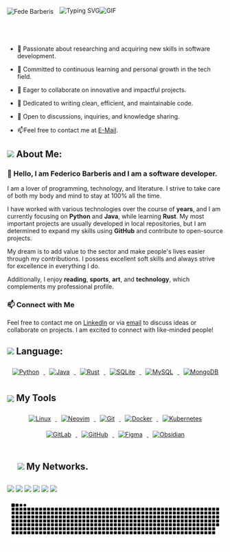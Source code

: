
<header style="display: flex; align-items: center;">
  
  <img src="https://media.giphy.com/media/hvRJCLFzcasrR4ia7z/giphy.gif" 
    width="40" 
    alt="Fede Barberis" 
    style="vertical-align: middle; margin-right: 10px;">
  <a href="https://git.io/typing-svg" style="text-decoration: none;">
    <img src="https://readme-typing-svg.demolab.com?font=Pixelify+Sans&weight=700&size=30&duration=1000&pause=3000&color=0003F7&center=true&vCenter=true&width=435&lines=Hey!+I'm+Fede;I'm+a+Software+Developer;I+love+Python%2C+Java+and+Rust;I'm+Excited+to+Collaborate!" 
      alt="Typing SVG" />
  </a>
  <a target="_blank" align="center">
   <img align="right" alt="GIF" src="https://i.pinimg.com/originals/e4/26/70/e426702edf874b181aced1e2fa5c6cde.gif" align="right" />
</a>
</header>


  


- 🔭 Passionate about researching and acquiring new skills in software development.

- 🌱 Committed to continuous learning and personal growth in the tech field.

- 🤝 Eager to collaborate on innovative and impactful projects.

- 📝 Dedicated to writing clean, efficient, and maintainable code.

- 💬 Open to discussions, inquiries, and knowledge sharing.

- 📫Feel free to contact me at [E-Mail](gfedericobarberil@gmail.com).

## <picture><img src = "https://github.com/7oSkaaa/7oSkaaa/blob/main/Images/about_me.gif?raw=true" width = 50px></picture> About Me:
<h3>👋 Hello, I am <b>Federico Barberis</b> and I am a software developer.</h3>

<p>I am a lover of programming, technology, and literature. I strive to take care of both my body and mind to stay at 100% all the time.</p>

<p>I have worked with various technologies over the course of <b>years</b>, and I am currently focusing on <b>Python</b> and <b>Java</b>, while learning <b>Rust</b>. My most important projects are usually developed in local repositories, but I am determined to expand my skills using <b>GitHub</b> and contribute to open-source projects.</p>

<p>My dream is to add value to the sector and make people's lives easier through my contributions. I possess excellent soft skills and always strive for excellence in everything I do.</p>

<p>Additionally, I enjoy <b>reading</b>, <b>sports</b>, <b>art</b>, and <b>technology</b>, which complements my professional profile.</p>

<h3>📫 Connect with Me</h3>
<p>Feel free to contact me on <a href="https://www.linkedin.com/in/federico-barberis-840550309/" target="_blank">LinkedIn</a> or via <a href="gfedericobarberis@gmail.com">email</a> to discuss ideas or collaborate on projects. I am excited to connect with like-minded people!</p>




## <img src="https://media2.giphy.com/media/QssGEmpkyEOhBCb7e1/giphy.gif?cid=ecf05e47a0n3gi1bfqntqmob8g9aid1oyj2wr3ds3mg700bl&rid=giphy.gif" width ="25"><b> Language: </b>
<div align="center">
  <a href="https://docs.python.org/3/library/index.html" target="_blank">
    <img src="https://cdn.iconscout.com/icon/free/png-256/python-3521655-2945099.png" alt="Python" width="100" style="margin: 10px;">
  </a>
  <a href="https://docs.oracle.com/en/java/" target="_blank">
    <img src="https://cdn.iconscout.com/icon/free/png-512/java-1174952.png?f=webp&w=256" alt="Java" width="100" style="margin: 10px;">
  </a>
  <a href="https://doc.rust-lang.org/" target="_blank">
    <img src="https://cdn.iconscout.com/icon/free/png-512/rust-3031093.png?f=webp&w=256" alt="Rust" width="100" style="margin: 10px;">
  </a>
  <a href="https://www.sqlite.org/docs.html" target="_blank">
    <img src="https://cdn.iconscout.com/icon/free/png-512/sqlite-282687.png?f=webp&w=256" alt="SQLite" width="100" style="margin: 10px;">
  </a>
  <a href="https://dev.mysql.com/doc/" target="_blank">
    <img src="https://cdn.iconscout.com/icon/free/png-512/mysql-3030165.png?f=webp&w=256" alt="MySQL" width="100" style="margin: 10px;">
  </a>
  <a href="https://www.mongodb.com/docs/" target="_blank">
    <img src="https://cdn.iconscout.com/icon/free/png-512/mongodb-1175138.png?f=webp&w=256" alt="MongoDB" width="100" style="margin: 10px;">
  </a>
</div>

<h2><img src="https://emojis.slackmojis.com/emojis/images/1471045839/793/computerrage.gif?1471045839" align="center"
                width="28" /> My Tools</h2>
<div align="center">
  <a href="https://www.linux.org/" target="_blank">
    <img src="https://cdn.iconscout.com/icon/free/png-512/free-linux-logo-icon-download-in-svg-png-gif-file-formats--programming-language-pack-logos-icons-1174928.png?f=webp&w=256" alt="Linux" width="100" style="margin: 10px;">
  </a>
  <a href="https://neovim.io/" target="_blank">
    <img src="https://static-00.iconduck.com/assets.00/apps-neovim-icon-2048x2048-21jvoi4h.png" alt="Neovim" width="100" style="margin: 10px;">
  </a>
  <a href="https://git-scm.com/" target="_blank">
    <img src="https://cdn.iconscout.com/icon/free/png-512/free-git-logo-icon-download-in-svg-png-gif-file-formats--programming-langugae-language-pack-logos-icons-1175218.png?f=webp&w=256" alt="Git" width="100" style="margin: 10px;">
  </a>
  <a href="https://www.docker.com/" target="_blank">
    <img src="https://cdn.iconscout.com/icon/free/png-512/free-docker-logo-icon-download-in-svg-png-gif-file-formats--wordmark-programming-langugae-language-pack-logos-icons-1175229.png?f=webp&w=256" alt="Docker" width="100" style="margin: 10px;">
  </a>
  <a href="https://kubernetes.io/" target="_blank">
    <img src="https://cdn.iconscout.com/icon/free/png-512/free-kubernets-logo-icon-download-in-svg-png-gif-file-formats--company-brand-world-logos-vol-14-pack-icons-283489.png?f=webp&w=256" alt="Kubernetes" width="100" style="margin: 10px;">
  </a>
  <a href="https://about.gitlab.com/" target="_blank">
    <img src="https://cdn.iconscout.com/icon/free/png-512/free-gitlab-logo-icon-download-in-svg-png-gif-file-formats--wordmark-programming-langugae-language-pack-logos-icons-1175217.png?f=webp&w=256" alt="GitLab" width="100" style="margin: 10px;">
  </a>
  <a href="https://github.com/" target="_blank">
    <img src="https://cdn.iconscout.com/icon/free/png-512/free-github-logo-icon-download-in-svg-png-gif-file-formats--70-flat-social-icons-color-pack-logos-432516.png?f=webp&w=256" alt="GitHub" width="100" style="margin: 10px;">
  </a>
  <a href="https://www.figma.com/" target="_blank">
    <img src="https://cdn.iconscout.com/icon/free/png-512/free-figma-logo-icon-download-in-svg-png-gif-file-formats--technology-social-media-vol-3-pack-logos-icons-3030133.png?f=webp&w=256" alt="Figma" width="100" style="margin: 10px;">
  </a>
  <a href="https://obsidian.md/" target="_blank">
    <img src="https://forum.obsidian.md/uploads/default/original/2X/b/b0c1ac65c3b9c3c94389bbfa5466dae781e06d85.png" alt="Obsidian" width="100" style="margin: 10px;">
  </a>
</div>





<div id="user-content-toc">
  <ul>
    <summary><h2 style="display: inline-block"><picture> <img src = "https://github.com/7oSkaaa/7oSkaaa/blob/main/Images/CP_PS.gif?raw=true" width = 50px>  </picture> My Networks.</h2></summary>
  </ul>
  <span>
  <img src="https://img.shields.io/badge/Discord-%235865F2.svg?style=for-the-badge&logo=discord&logoColor=white">
  <img src="https://img.shields.io/badge/Instagram-%23E4405F.svg?style=for-the-badge&logo=Instagram&logoColor=white">
  <img src="https://img.shields.io/badge/linkedin-%230077B5.svg?style=for-the-badge&logo=linkedin&logoColor=white">
  <img src="https://img.shields.io/badge/-MASTODON-%232B90D9?style=for-the-badge&logo=mastodon&logoColor=white">
  <img src="https://img.shields.io/badge/X-%23000000.svg?style=for-the-badge&logo=X&logoColor=white">
  <img src="https://img.shields.io/badge/YouTube-%23FF0000.svg?style=for-the-badge&logo=YouTube&logoColor=white">
</span>
</div>

<p align="center">
  <img  src="https://raw.githubusercontent.com/Elanza-48/Elanza-48/main/resources/img/github-contribution-grid-snake.svg"
    alt="example" />
</p>

